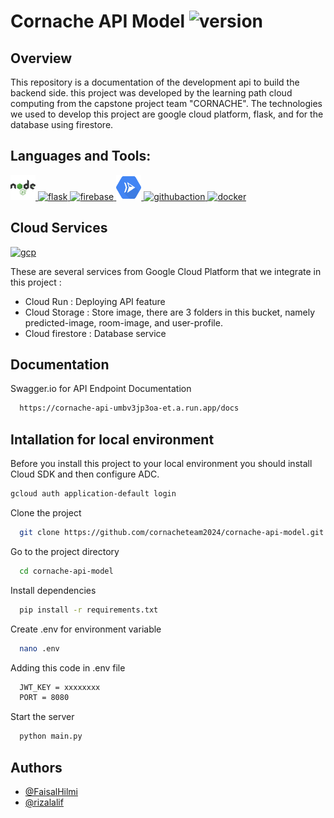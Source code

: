 # Cornache API Model ![version](https://img.shields.io/badge/version-1.0.0-yellow.svg)


## Overview
This repository is a documentation of the development api to build the backend side. this project was developed by the learning path cloud computing from the capstone project team "CORNACHE". The technologies we used to develop this project are google cloud platform, flask, and for the database using firestore.  


## Languages and Tools:
<p align="left"> 
  <a href="https://nodejs.org" target="_blank" rel="noreferrer"> <img src="https://raw.githubusercontent.com/devicons/devicon/master/icons/nodejs/nodejs-original-wordmark.svg" alt="nodejs" width="40" height="40"/> </a> 
  <a href="https://flask.palletsprojects.com/en/3.0.x/" target="_blank" rel="noreferrer"> <img src="https://cdn.jsdelivr.net/gh/devicons/devicon@latest/icons/flask/flask-original.svg" alt="flask" width="40" height="40"/> </a>
  <a href="https://firebase.google.com/" target="_blank" rel="noreferrer"> <img src="https://cdn.cdnlogo.com/logos/f/45/firestore.svg" alt="firebase" width="40" height="40"/> </a> 
  <a href="https://cloud.google.com/run" target="_blank" rel="noreferrer"> <img src="https://raw.githubusercontent.com/github/explore/0cc935fda057a2a7573c3c304217eb251ddb3c1e/topics/cloud-run/cloud-run.png" alt="cloudrun" width="40" height="40"/> </a> 
  <a href="https://github.com/cornacheteam2024/cornache-api/actions" target="_blank" rel="noreferrer"> <img src="https://icon.icepanel.io/Technology/svg/GitHub-Actions.svg" alt="githubaction" width="40" height="40"/> </a> 
  <a href="https://www.docker.com/" target="_blank" rel="noreferrer"> <img src="https://cdn.jsdelivr.net/gh/devicons/devicon@latest/icons/docker/docker-original.svg" alt="docker" width="50" height="50"/> </a> 
</p>

## Cloud Services
  <a href="https://cloud.google.com" target="_blank" rel="noreferrer"> 
  <img src="https://cdn.jsdelivr.net/gh/devicons/devicon@latest/icons/googlecloud/googlecloud-original-wordmark.svg" alt="gcp" width="200" height="200"/> </a> 

These are several services from Google Cloud Platform that we integrate in this project :

- Cloud Run : Deploying API feature 
- Cloud Storage : Store image, there are 3 folders in this bucket, namely predicted-image, room-image, and user-profile.
- Cloud firestore : Database service 

## Documentation

Swagger.io for API Endpoint Documentation

```bash
  https://cornache-api-umbv3jp3oa-et.a.run.app/docs
```


## Intallation for local environment

Before you install this project to your local environment you should install Cloud SDK and then configure ADC.

```bash
gcloud auth application-default login
```

Clone the project

```bash
  git clone https://github.com/cornacheteam2024/cornache-api-model.git
```

Go to the project directory

```bash
  cd cornache-api-model
```

Install dependencies

```bash
  pip install -r requirements.txt
```
Create .env for environment variable

```bash
  nano .env
```
Adding this code in .env file

```bash
  JWT_KEY = xxxxxxxx
  PORT = 8080
```

Start the server

```bash
  python main.py
```



## Authors

- [@FaisalHilmi](https://github.com/FaishalHilmi)
- [@rizalalif](https://www.github.com/rizalalif)

